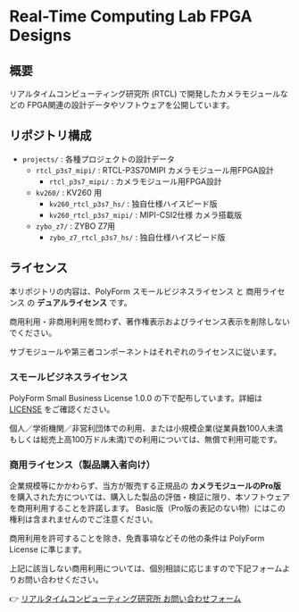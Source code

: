 # Real-Time Computing Lab  FPGA Designs

## 概要

リアルタイムコンピューティング研究所 (RTCL) で開発したカメラモジュールなどの FPGA関連の設計データやソフトウェアを公開しています。

## リポジトリ構成

- `projects/` : 各種プロジェクトの設計データ
  - `rtcl_p3s7_mipi/` : RTCL-P3S70MIPI カメラモジュール用FPGA設計
    - `rtcl_p3s7_mipi/` : カメラモジュール用FPGA設計
  - `kv260/` : KV260 用
    - `kv260_rtcl_p3s7_hs/` : 独自仕様ハイスピード版
    - `kv260_rtcl_p3s7_mipi/` : MIPI-CSI2仕様 カメラ搭載版
  - `zybo_z7/` : ZYBO Z7用
    - `zybo_z7_rtcl_p3s7_hs/` : 独自仕様ハイスピード版


## ライセンス

本リポジトリの内容は、PolyForm スモールビジネスライセンス と 商用ライセンス の **デュアルライセンス** です。

商用利用・非商用利用を問わず、著作権表示およびライセンス表示を削除しないでください。

サブモジュールや第三者コンポーネントはそれぞれのライセンスに従います。

### スモールビジネスライセンス

PolyForm Small Business License 1.0.0 の下で配布しています。詳細は [LICENSE](LICENSE) をご確認ください。

個人／学術機関／非営利団体での利用、または小規模企業(従業員数100人未満もしくは総売上高100万ドル未満)での利用については、無償で利用可能です。

### 商用ライセンス（製品購入者向け）

企業規模等にかかわらず、当方が販売する正規品の **カメラモジュールのPro版** を購入された方については、購入した製品の評価・検証に限り、本ソフトウェアを商用利用することを許諾します。
Basic版（Pro版の表記のない物）にはこの権利は含まれませんのでご注意ください。

商用利用を許可することを除き、免責事項などその他の条件は PolyForm License に準じます。

上記に該当しない商用利用については、個別相談に応じますので下記フォームよりお問い合わせください。

👉 [リアルタイムコンピューティング研究所 お問い合わせフォーム](https://rtc-lab.com/contact/)

